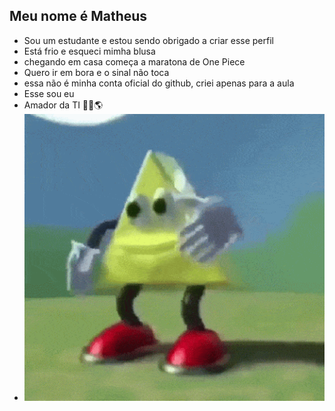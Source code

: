 ## Meu nome é Matheus
- Sou um estudante e estou sendo obrigado a criar esse perfil
- Está frio e esqueci mimha blusa
- chegando em casa começa a maratona de One Piece
- Quero ir em bora e o sinal não toca
- essa não é minha conta oficial do github, criei apenas para a aula
- Esse sou eu
- Amador da TI 👨‍💻🌎
- ![Descrição da Imagem](https://github.com/Zx-ux-tech/Zx-ux-tech/blob/main/gif%202.gif?raw=true)

<!--
**Zx-ux-tech/Zx-ux-tech** is a ✨ _special_ ✨ repository because its `README.md` (this file) appears on your GitHub profile.

Here are some ideas to get you started:

- 🔭 I’m currently working on ...
- 🌱 I’m currently learning ...
- 👯 I’m looking to collaborate on ...
- 🤔 I’m looking for help with ...
- 💬 Ask me about ...
- 📫 How to reach me: ...
- 😄 Pronouns: ...
- ⚡ Fun fact: ...
-->
